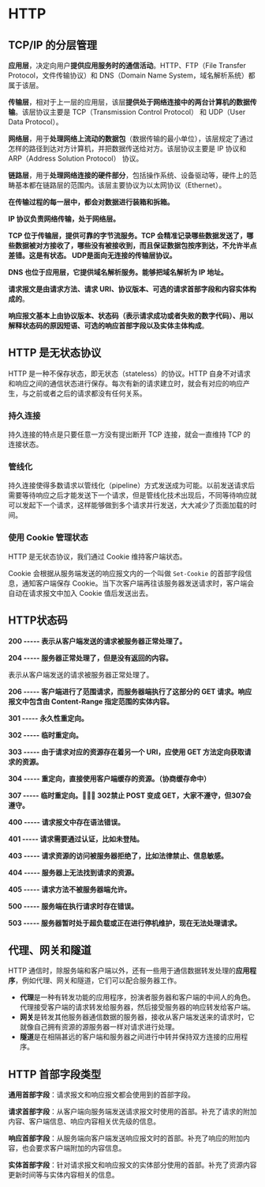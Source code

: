 # HTTP

## TCP/IP 的分层管理

**应用层**，决定向用户**提供应用服务时的通信活动**。HTTP、FTP（File Transfer Protocol，文件传输协议）和 DNS（Domain Name System，域名解析系统）都属于该层。

**传输层**，相对于上一层的应用层，该层**提供处于网络连接中的两台计算机的数据传输**。该层协议主要是 TCP（Transmission Control Protocol） 和 UDP（User Data Protocol）。

**网络层**，用于**处理网络上流动的数据包**（数据传输的最小单位），该层规定了通过怎样的路径到达对方计算机，并把数据传送给对方。该层协议主要是 IP 协议和 ARP（Address Solution Protocol） 协议。

**链路层**，用于**处理网络连接的硬件部分**，包括操作系统、设备驱动等，硬件上的范畴基本都在链路层的范围内。该层主要协议为以太网协议（Ethernet）。

**在传输过程的每一层中，都会对数据进行装箱和拆箱。**

**IP 协议负责网络传输，处于网络层。**

**TCP 位于传输层，提供可靠的字节流服务。TCP 会精准记录哪些数据发送了，哪些数据被对方接收了，哪些没有被接收到，而且保证数据包按序到达，不允许半点差错。这是有状态。 UDP是面向无连接的传输层协议。**

**DNS 也位于应用层，它提供域名解析服务。能够把域名解析为 IP 地址。**

**请求报文是由请求方法、请求 URI、协议版本、可选的请求首部字段和内容实体构成的**。

**响应报文基本上由协议版本、状态码（表示请求成功或者失败的数字代码）、用以解释状态码的原因短语、可选的响应首部字段以及实体主体构成**。

## HTTP 是无状态协议

HTTP 是一种不保存状态，即无状态（stateless）的协议。HTTP 自身不对请求和响应之间的通信状态进行保存。每次有新的请求建立时，就会有对应的响应产生，与之前或者之后的请求都没有任何关系。

### 持久连接

持久连接的特点是只要任意一方没有提出断开 TCP 连接，就会一直维持 TCP 的连接状态。

### 管线化

持久连接使得多数请求以管线化（pipeline）方式发送成为可能。以前发送请求后需要等待响应之后才能发送下一个请求，但是管线化技术出现后，不同等待响应就可以发起下一个请求，这样能够做到多个请求并行发送，大大减少了页面加载的时间。

### 使用 Cookie 管理状态

HTTP 是无状态协议，我们通过 Cookie 维持客户端状态。

Cookie 会根据从服务端发送的响应报文内的一个叫做 `Set-Cookie` 的首部字段信息，通知客户端保存 Cookie。当下次客户端再往该服务器发送请求时，客户端会自动在请求报文中加入 Cookie 值后发送出去。

## HTTP状态码
**200 ----- 表示从客户端发送的请求被服务器正常处理了。**

**204 ----- 服务器正常处理了，但是没有返回的内容。**

表示从客户端发送的请求被服务器正常处理了。

**206 ----- 客户端进行了范围请求，而服务器端执行了这部分的 GET 请求。响应报文中包含由 Content-Range 指定范围的实体内容。**

**301 ----- 永久性重定向。**

**302 ----- 临时重定向。**

**303 ----- 由于请求对应的资源存在着另一个 URI，应使用 GET 方法定向获取请求的资源。**

**304 ----- 重定向，直接使用客户端缓存的资源。（协商缓存命中）**

**307 ----- 临时重定向。 302禁止 POST 变成 GET，大家不遵守，但307会遵守。**

**400 ----- 请求报文中存在语法错误。**

**401 ----- 请求需要通过认证，比如未登陆。**

**403 ----- 请求资源的访问被服务器拒绝了，比如法律禁止、信息敏感。**

**404 ----- 服务器上无法找到请求的资源。**

**405 ----- 请求方法不被服务器端允许。**

**500 ----- 服务端在执行请求时存在错误。**

**503 ----- 服务器暂时处于超负载或正在进行停机维护，现在无法处理请求。**

## 代理、网关和隧道

HTTP 通信时，除服务端和客户端以外，还有一些用于通信数据转发处理的**应用程序**，例如代理、网关和隧道，它们可以配合服务器工作。

- **代理**是一种有转发功能的应用程序，扮演者服务器和客户端的中间人的角色。代理接受客户端的请求转发给服务器，然后接受服务器的响应转发给客户端。
- **网关**是转发其他服务器通信数据的服务器，接收从客户端发送来的请求时，它就像自己拥有资源的源服务器一样对请求进行处理。
- **隧道**是在相隔甚远的客户端和服务器之间进行中转并保持双方连接的应用程序。

##  HTTP 首部字段类型

**通用首部字段**：请求报文和响应报文都会使用到的首部字段。

**请求首部字段**：从客户端向服务端发送请求报文时使用的首部。补充了请求的附加内容、客户端信息、响应内容相关优先级的信息。

**响应首部字段**：从服务端向客户端发送响应报文时的首部。补充了响应的附加内容，也会要求客户端附加的内容信息。

**实体首部字段**：针对请求报文和响应报文的实体部分使用的首部。补充了资源内容更新时间等与实体内容相关的信息。